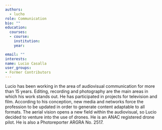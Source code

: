 ```yaml
---
authors:
  - lucho
role: Communication
bio: ""
education:
  courses:
  - course: 
    institution: 
    year: 

email: ""
interests:
name: Lucio Casalla
user_groups:
- Former Contributors
---
```


Lucio has been working in the area of audiovisual communication for more than 15 years. Editing, recording and photography are the main areas in which his work stands out. He has participated in projects for television and film. 
According to his conception, new media and networks force the profession to be updated in order to generate content adaptable to all formats. 
The aerial vision opens a new field within the audiovisual, so Lucio decided to venture into the use of drones. He is an ANAC registered drone pilot. He is also a Photoreporter ARGRA No. 2517.

